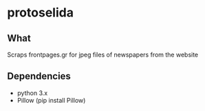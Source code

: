 # protoselida

## What
Scraps frontpages.gr for jpeg files of newspapers from the website 

## Dependencies
* python 3.x
* Pillow (pip install Pillow)
